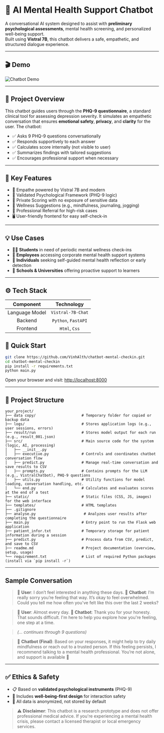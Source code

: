 # 🧠 AI Mental Health Support Chatbot

A conversational AI system designed to assist with **preliminary psychological assessments**, mental health screening, and personalized well-being support.  
Built using **Vistral 7B**, this chatbot delivers a safe, empathetic, and structured dialogue experience.

---

## 🎬 Demo

![Chatbot Demo](video.gif)

---

## 🧾 Project Overview

This chatbot guides users through the **PHQ-9 questionnaire**, a standard clinical tool for assessing depression severity. It simulates an empathetic conversation that ensures **emotional safety**, **privacy**, and **clarity** for the user. The chatbot:

- ✅ Asks 9 PHQ-9 questions conversationally
- ✅ Responds supportively to each answer
- ✅ Calculates score internally (not visible to user)
- ✅ Summarizes findings with tailored suggestions
- ✅ Encourages professional support when necessary

---

## 🌟 Key Features

- 💬 Empathe powered by Vistral 7B and modern
- 🧠 Validated Psychological Framework (PHQ-9 logic)
- 🔐 Private Scoring with no exposure of sensitive data
- 🪷 Wellness Suggestions (e.g., mindfulness, journaling, jogging)
- 🚨 Professional Referral for high-risk cases
- 🖥️ User-friendly frontend for easy self-check-in

---

## 💡 Use Cases

- 🧑‍🎓 **Students** in need of periodic mental wellness check-ins  
- 🏢 **Employees** accessing corporate mental health support systems  
- 🧘 **Individuals** seeking self-guided mental health reflection or early detection  
- 🏫 **Schools & Universities** offering proactive support to learners  

---

## ⚙️ Tech Stack

<div align="center">

| Component         | Technology                 |
|:----------------:|:--------------------------:|
| Language Model   | `Vistral-7B-Chat`               |
| Backend          | `Python`, `FastAPI`        |
| Frontend         | `Html`, `Css`              |

</div>


## 🚀 Quick Start

```bash
git clone https://github.com/VinhAlth/chatbot-mental-checkin.git
cd chatbot-mental-checkin
pip install -r requirements.txt
python main.py
````

Open your browser and visit: [http://localhost:8000](http://localhost:8000)

---

## 📁 Project Structure

```
your_project/
├── data copy/                     # Temporary folder for copied or backup data
├── logs/                          # Stores application logs (e.g., user sessions, errors)
├── result/run                     # Stores model output for each run (e.g., result_001.json)
├── src/                           # Main source code for the system (logic, AI, processing)
│   ├── __init__.py               
│   ├── executive.py               # Controls and coordinates chatbot conversation flow
│   ├── predict.py                 # Manage real-time conversation and save results to CSV
│   ├── prompts.py                 # Contains prompts for the LLM (e.g., VistralChatbot), PHQ-9 questions
│   ├── utils.py                   # Utility functions for model loading, conversation handling, etc.
│   └── end.py                     # Calculates and evaluates scores at the end of a test
├── static/                        # Static files (CSS, JS, images) for the web interface
├── templates/                     # HTML templates 
├── .gitignore                     
├── analyse.py                      # Analyzes user results after completing the questionnaire
├── main.py                        # Entry point to run the Flask web application
├── patient_infor.txt              # Temporary storage for patient information during a session
├── predict.py                     # Process data from CSV, predict, and save to CSV
├── readme.md                      # Project documentation (overview, setup, usage)
└── requirement.txt                # List of required Python packages (install via `pip install -r`)

```

---

## Sample Conversation

> 👤 **User**: I don’t feel interested in anything these days.
> 🤖 **Chatbot**: I’m really sorry you’re feeling that way. It’s okay to feel overwhelmed. Could you tell me how often you've felt like this over the last 2 weeks?

> 👤 **User**: Almost every day.
> 🤖 **Chatbot**: Thank you for your honesty. That sounds difficult. I'm here to help you explore how you're feeling, one step at a time.

> *(… continues through 9 questions)*

> 🤖 **Chatbot (Final)**: Based on your responses, it might help to try daily mindfulness or reach out to a trusted person. If this feeling persists, I recommend talking to a mental health professional. You’re not alone, and support is available 💙

---

## ✅ Ethics & Safety

* 📋 Based on **validated psychological instruments** (PHQ-9)
* 🧠 Includes **well-being-first design** for interaction safety
* 🔐 All data is anonymized, not stored by default    


> ⚠️ **Disclaimer**: This chatbot is a research prototype and does not offer professional medical advice. If you're experiencing a mental health crisis, please contact a licensed therapist or local emergency services.
